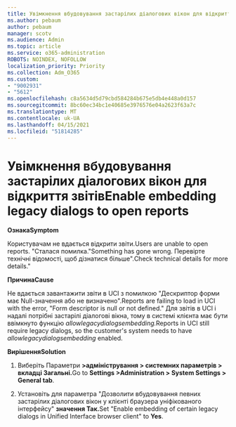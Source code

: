 ```yaml
---
title: Увімкнення вбудовування застарілих діалогових вікон для відкриття звітів
ms.author: pebaum
author: pebaum
manager: scotv
ms.audience: Admin
ms.topic: article
ms.service: o365-administration
ROBOTS: NOINDEX, NOFOLLOW
localization_priority: Priority
ms.collection: Adm_O365
ms.custom:
- "9002931"
- "5612"
ms.openlocfilehash: c8a5634d5d79cbd584284b675e5db4e448a0d157
ms.sourcegitcommit: 8bc60ec34bc1e40685e3976576e04a2623f63a7c
ms.translationtype: MT
ms.contentlocale: uk-UA
ms.lasthandoff: 04/15/2021
ms.locfileid: "51814285"
---
```

# <a name="enable-embedding-legacy-dialogs-to-open-reports"></a><span data-ttu-id="3d7f8-102">Увімкнення вбудовування застарілих діалогових вікон для відкриття звітів</span><span class="sxs-lookup"><span data-stu-id="3d7f8-102">Enable embedding legacy dialogs to open reports</span></span>

<span data-ttu-id="3d7f8-103">**Ознака**</span><span class="sxs-lookup"><span data-stu-id="3d7f8-103">**Symptom**</span></span>

<span data-ttu-id="3d7f8-104">Користувачам не вдається відкрити звіти.</span><span class="sxs-lookup"><span data-stu-id="3d7f8-104">Users are unable to open reports.</span></span> <span data-ttu-id="3d7f8-105">"Сталася помилка.</span><span class="sxs-lookup"><span data-stu-id="3d7f8-105">"Something has gone wrong.</span></span> <span data-ttu-id="3d7f8-106">Перевірте технічні відомості, щоб дізнатися більше".</span><span class="sxs-lookup"><span data-stu-id="3d7f8-106">Check technical details for more details."</span></span>

<span data-ttu-id="3d7f8-107">**Причина**</span><span class="sxs-lookup"><span data-stu-id="3d7f8-107">**Cause**</span></span>

<span data-ttu-id="3d7f8-108">Не вдається завантажити звіти в UCI з помилкою "Дескриптор форми має Null-значення або не визначено".</span><span class="sxs-lookup"><span data-stu-id="3d7f8-108">Reports are failing to load in UCI with the error, "Form descriptor is null or not defined."</span></span> <span data-ttu-id="3d7f8-109">Для звітів в UCI і надалі потрібні застарілі діалогові вікна, тому в системі клієнта має бути ввімкнуто функцію *allowlegacydialogsembedding.*</span><span class="sxs-lookup"><span data-stu-id="3d7f8-109">Reports in UCI still require legacy dialogs, so the customer's system needs to have *allowlegacydialogsembedding* enabled.</span></span>

<span data-ttu-id="3d7f8-110">**Вирішення**</span><span class="sxs-lookup"><span data-stu-id="3d7f8-110">**Solution**</span></span>

1. <span data-ttu-id="3d7f8-111">Виберіть Параметри **>адміністрування > системних параметрів > вкладці Загальні.**</span><span class="sxs-lookup"><span data-stu-id="3d7f8-111">Go to **Settings >Administration > System Settings > General tab**.</span></span>

2. <span data-ttu-id="3d7f8-112">Установіть для параметра "Дозволити вбудовування певних застарілих діалогових вікон у клієнті браузера уніфікованого інтерфейсу" **значення Так.**</span><span class="sxs-lookup"><span data-stu-id="3d7f8-112">Set "Enable embedding of certain legacy dialogs in Unified Interface browser client" to **Yes**.</span></span>
